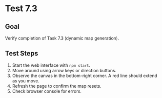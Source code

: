 # Test 7.3

## Goal
Verify completion of Task 7.3 (dynamic map generation).

## Test Steps
1. Start the web interface with `npm start`.
2. Move around using arrow keys or direction buttons.
3. Observe the canvas in the bottom-right corner. A red line should extend as you move.
4. Refresh the page to confirm the map resets.
5. Check browser console for errors.

